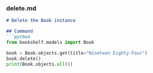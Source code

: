 
### delete.md

```markdown
# Delete the Book instance

## Command
```python
from bookshelf.models import Book

book = Book.objects.get(title="Nineteen Eighty-Four")
book.delete()
print(Book.objects.all())
